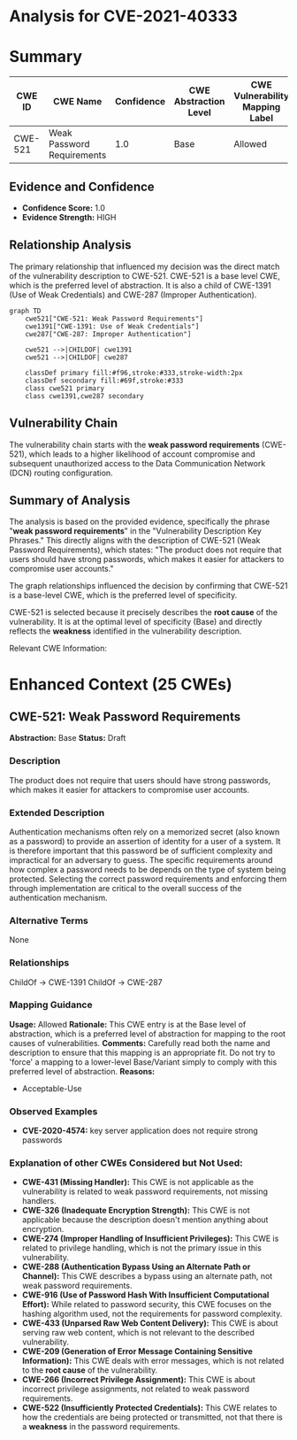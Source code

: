 # Analysis for CVE-2021-40333

# Summary
| CWE ID | CWE Name | Confidence | CWE Abstraction Level | CWE Vulnerability Mapping Label | CWE-Vulnerability Mapping Notes |
|---|---|---|---|---|---|
| CWE-521 | Weak Password Requirements | 1.0 | Base | Allowed | Primary CWE |

## Evidence and Confidence

*   **Confidence Score:** 1.0
*   **Evidence Strength:** HIGH

## Relationship Analysis
The primary relationship that influenced my decision was the direct match of the vulnerability description to CWE-521. CWE-521 is a base level CWE, which is the preferred level of abstraction. It is also a child of CWE-1391 (Use of Weak Credentials) and CWE-287 (Improper Authentication).

```mermaid
graph TD
    cwe521["CWE-521: Weak Password Requirements"]
    cwe1391["CWE-1391: Use of Weak Credentials"]
    cwe287["CWE-287: Improper Authentication"]
    
    cwe521 -->|CHILDOF| cwe1391
    cwe521 -->|CHILDOF| cwe287
    
    classDef primary fill:#f96,stroke:#333,stroke-width:2px
    classDef secondary fill:#69f,stroke:#333
    class cwe521 primary
    class cwe1391,cwe287 secondary
```

## Vulnerability Chain
The vulnerability chain starts with the **weak password requirements** (CWE-521), which leads to a higher likelihood of account compromise and subsequent unauthorized access to the Data Communication Network (DCN) routing configuration.

## Summary of Analysis
The analysis is based on the provided evidence, specifically the phrase "**weak password requirements**" in the "Vulnerability Description Key Phrases." This directly aligns with the description of CWE-521 (Weak Password Requirements), which states: "The product does not require that users should have strong passwords, which makes it easier for attackers to compromise user accounts."

The graph relationships influenced the decision by confirming that CWE-521 is a base-level CWE, which is the preferred level of specificity.

CWE-521 is selected because it precisely describes the **root cause** of the vulnerability. It is at the optimal level of specificity (Base) and directly reflects the **weakness** identified in the vulnerability description.

Relevant CWE Information:

# Enhanced Context (25 CWEs)

## CWE-521: Weak Password Requirements
**Abstraction:** Base
**Status:** Draft

### Description
The product does not require that users should have strong passwords, which makes it easier for attackers to compromise user accounts.

### Extended Description
Authentication mechanisms often rely on a memorized secret (also known as a password) to provide an assertion of identity for a user of a system. It is therefore important that this password be of sufficient complexity and impractical for an adversary to guess. The specific requirements around how complex a password needs to be depends on the type of system being protected. Selecting the correct password requirements and enforcing them through implementation are critical to the overall success of the authentication mechanism.

### Alternative Terms
None

### Relationships
ChildOf -> CWE-1391
ChildOf -> CWE-287

### Mapping Guidance
**Usage:** Allowed
**Rationale:** This CWE entry is at the Base level of abstraction, which is a preferred level of abstraction for mapping to the root causes of vulnerabilities.
**Comments:** Carefully read both the name and description to ensure that this mapping is an appropriate fit. Do not try to 'force' a mapping to a lower-level Base/Variant simply to comply with this preferred level of abstraction.
**Reasons:**
- Acceptable-Use

### Observed Examples
- **CVE-2020-4574:** key server application does not require strong passwords

### Explanation of other CWEs Considered but Not Used:

*   **CWE-431 (Missing Handler):** This CWE is not applicable as the vulnerability is related to weak password requirements, not missing handlers.
*   **CWE-326 (Inadequate Encryption Strength):** This CWE is not applicable because the description doesn't mention anything about encryption.
*   **CWE-274 (Improper Handling of Insufficient Privileges):** This CWE is related to privilege handling, which is not the primary issue in this vulnerability.
*   **CWE-288 (Authentication Bypass Using an Alternate Path or Channel):** This CWE describes a bypass using an alternate path, not weak password requirements.
*   **CWE-916 (Use of Password Hash With Insufficient Computational Effort):** While related to password security, this CWE focuses on the hashing algorithm used, not the requirements for password complexity.
*   **CWE-433 (Unparsed Raw Web Content Delivery):** This CWE is about serving raw web content, which is not relevant to the described vulnerability.
*   **CWE-209 (Generation of Error Message Containing Sensitive Information):** This CWE deals with error messages, which is not related to the **root cause** of the vulnerability.
*   **CWE-266 (Incorrect Privilege Assignment):** This CWE is about incorrect privilege assignments, not related to weak password requirements.
*   **CWE-522 (Insufficiently Protected Credentials):** This CWE relates to how the credentials are being protected or transmitted, not that there is a **weakness** in the password requirements.